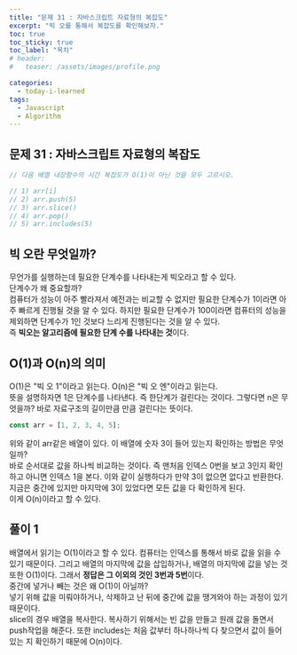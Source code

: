 ```yaml
---
title: "문제 31 : 자바스크립트 자료형의 복잡도"
excerpt: "빅 오를 통해서 복잡도를 확인해보자."
toc: true
toc_sticky: true
toc_label: "목차"
# header:
#   teaser: /assets/images/profile.png

categories:
  - today-i-learned
tags:
  - Javascript
  - Algorithm
---
```


## 문제 31 : 자바스크립트 자료형의 복잡도

```js
// 다음 배열 내장함수의 시간 복잡도가 O(1)이 아닌 것을 모두 고르시오.

// 1) arr[i]
// 2) arr.push(5)
// 3) arr.slice()
// 4) arr.pop()
// 5) arr.includes(5)
```

## 빅 오란 무엇일까?

무언가를 실행하는데 필요한 단계수를 나타내는게 빅오라고 할 수 있다.  
단계수가 왜 중요할까?  
컴퓨터가 성능이 아주 빨라져서 예전과는 비교할 수 없지만 필요한 단계수가 1이라면 아주 빠르게 진행될 것을 알 수 있다. 하지만 필요한 단계수가 100이라면 컴퓨터의 성능을 제외하면 단계수가 1인 것보다 느리게 진행된다는 것을 알 수 있다.  
즉 **빅오는 알고리즘에 필요한 단계 수를 나타내는 것**이다.

## O(1)과 O(n)의 의미

O(1)은 "빅 오 1"이라고 읽는다. O(n)은 "빅 오 엔"이라고 읽는다.  
뜻을 설명하자면 1은 단계수를 나타낸다. 즉 한단계가 걸린다는 것이다. 그렇다면 n은 무엇을까? 바로 자료구조의 길이만큼 만큼 걸린다는 뜻이다.

```js
const arr = [1, 2, 3, 4, 5];
```

위와 같이 arr같은 배열이 있다. 이 배열에 숫자 3이 들어 있는지 확인하는 방법은 무엇일까?  
바로 순서대로 값을 하나씩 비교하는 것이다. 즉 맨처음 인덱스 0번을 보고 3인지 확인하고 아니면 인덱스 1을 본다. 이와 같이 실행하다가 만약 3이 없으면 없다고 반환한다. 지금은 중간에 있지만 마지막에 3이 있었다면 모든 값을 다 확인하게 된다.  
이게 O(n)이라고 할 수 있다.

## 풀이 1

배열에서 읽기는 O(1)이라고 할 수 있다. 컴퓨터는 인덱스를 통해서 바로 값을 읽을 수 있기 때문이다. 그리고 배열의 마지막에 값을 삽입하거나, 배열의 마지막에 값을 넣는 것 또한 O(1)이다. 그래서 **정답은 그 이외의 것인 3번과 5번**이다.  
중간에 넣거나 빼는 것은 왜 O(1)이 아닐까?  
넣기 위해 값을 미뤄야하거나, 삭제하고 난 뒤에 중간에 값을 땡겨와야 하는 과정이 있기 때문이다.  
slice의 경우 배열을 복사한다. 복사하기 위해서는 빈 값을 만들고 원래 값을 돌면서 push작업을 해준다. 또한 includes는 처음 값부터 하나하나씩 다 찾으면서 값이 들어있는 지 확인하기 때문에 O(n)이다.
